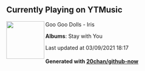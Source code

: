 ## Currently Playing on YTMusic

[<img align="left" width="100" src="https://lh3.googleusercontent.com/4frPe22we3TB0jTjlk_sMi1kLqHm3b5YDucKNrr6RDl0FQ9dybSJGvYvKJGiTeyF_X1NWJm2OZeeVlhmPQ">](https://music.youtube.com/watch?v=CNmVV_BuHBI)

Goo Goo Dolls - Iris

**Albums**: Stay with You

Last updated at 03/09/2021 18:17

#### Generated with [20chan/github-now](https://github.com/20chan/github-now)


<!--
**20chan/20chan** is a ✨ _special_ ✨ repository because its `README.md` (this file) appears on your GitHub profile.

Here are some ideas to get you started:

- 🔭 I’m currently working on ...
- 🌱 I’m currently learning ...
- 👯 I’m looking to collaborate on ...
- 🤔 I’m looking for help with ...
- 💬 Ask me about ...
- 📫 How to reach me: ...
- 😄 Pronouns: ...
- ⚡ Fun fact: ...
-->
